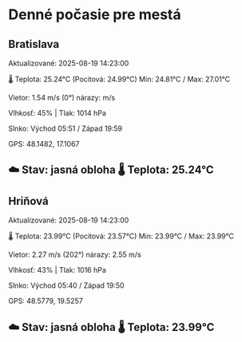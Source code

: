 ﻿# Denné počasie pre mestá

## Bratislava
Aktualizované: 2025-08-19 14:23:00

🌡️ Teplota: 25.24°C 
(Pocitová: 24.99°C)
Min: 24.81°C / Max: 27.01°C

Vietor: 1.54 m/s    (0°) 
nárazy:  m/s

Vlhkosť: 45% | Tlak: 1014 hPa

Slnko: Východ 05:51 / Západ 19:59

GPS: 48.1482, 17.1067

☁️ Stav: jasná obloha        🌡️ Teplota: 25.24°C
---

## Hriňová
Aktualizované: 2025-08-19 14:23:00

🌡️ Teplota: 23.99°C 
(Pocitová: 23.57°C)
Min: 23.99°C / Max: 23.99°C

Vietor: 2.27 m/s (202°)
nárazy: 2.55 m/s

Vlhkosť: 43% | Tlak: 1016 hPa

Slnko: Východ 05:40 / Západ 19:50

GPS: 48.5779, 19.5257

☁️ Stav: jasná obloha        🌡️ Teplota: 23.99°C
---
